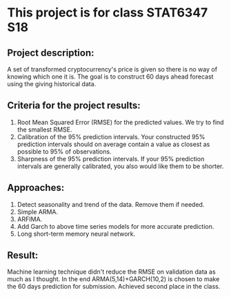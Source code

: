 # This project is for class STAT6347 S18

## Project description:
A set of transformed cryptocurrency's price is given so there is no way of knowing which one it is. The goal is to construct 60 days ahead forecast using the giving historical data.

## Criteria for the project results:
1. Root Mean Squared Error (RMSE) for the predicted values. We try to find the smallest RMSE.
2. Calibration of the 95% prediction intervals. Your constructed 95% prediction intervals should on average contain a value as closest as possible to 95% of observations.
3. Sharpness of the 95% prediction intervals. If your 95% prediction intervals are generally calibrated, you also would like them to be shorter.

## Approaches:
1. Detect seasonality and trend of the data. Remove them if needed.
2. Simple ARMA.
3. ARFIMA.
4. Add Garch to above time series models for more accurate prediction.
5. Long short-term memory neural network.

## Result:
Machine learning technique didn't reduce the RMSE on validation data as much as I thought. In the end ARMA(5,14)+GARCH(10,2) is chosen to make the 60 days prediction for submission. Achieved second place in the class.
